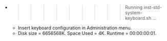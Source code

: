 * >>>>>>>>> Running inst-std-system-keyboard.sh ...
  * Insert keyboard configuration in Administration menu.
  * Disk size = 6656568K. Space Used = 4K. Runtime = 00:00:00:01.
